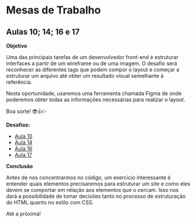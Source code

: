 # Mesas de Trabalho
## Aulas 10; 14; 16 e 17

**Objetivo**

Uma das principais tarefas de um desenvolvedor front-end é estruturar interfaces a partir de um wireframe ou de uma imagem. O desafio será reconhecer as diferentes tags que podem compor o layout e começar a estruturar um arquivo até obter um resultado visual semelhante à referência.

Nesta oportunidade, usaremos uma ferramenta chamada Figma de onde poderemos obter todas as informações necessárias para realizar o layout.

Boa sorte! 😎👍✨ 

**Desafios:**

* [Aula 10](https://www.figma.com/file/JJduGYhIo0wCvrTVKvn4TR/Front-end-Aula10-ModelosDeCaixa?node-id=0%3A1)
* [Aula 14](https://www.figma.com/file/oTEHDjtpyGUgSyY39fmW5P/Front-end-Aula14-Design-Adaptativo?node-id=0%3A1)
* [Aula 16](https://www.figma.com/file/VkTG9KdHABiy7DOwkXmkMa/Front-end-Aula16-Ecommerce?node-id=59%3A2)
* [Aula 17](https://www.figma.com/file/PagY0AXiwz3hCUqcGmOil5/Formulario-ll?node-id=0%3A1)


  

**Conclusão**

Antes de nos concentrarmos no código, um exercício interessante é entender quais elementos precisaremos para estruturar um site e como eles devem se comportar em relação aos elementos que o cercam. Isso nos dará a possibilidade de tomar decisões tanto no processo de estruturação do HTML quanto no estilo com CSS.

Até a próxima!
